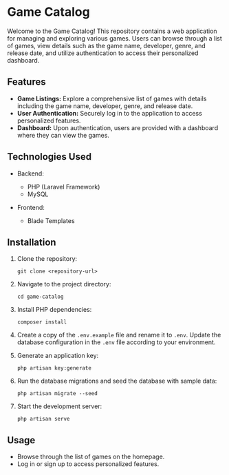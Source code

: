 # Game Catalog

Welcome to the Game Catalog! This repository contains a web application for managing and exploring various games. Users can browse through a list of games, view details such as the game name, developer, genre, and release date, and utilize authentication to access their personalized dashboard.

## Features

- **Game Listings:** Explore a comprehensive list of games with details including the game name, developer, genre, and release date.
- **User Authentication:** Securely log in to the application to access personalized features.
- **Dashboard:** Upon authentication, users are provided with a dashboard where they can view the games.

## Technologies Used

- Backend:
  - PHP (Laravel Framework)
  - MySQL

- Frontend:
  - Blade Templates

## Installation

1. Clone the repository:

   ```
   git clone <repository-url>
   ```

2. Navigate to the project directory:

   ```
   cd game-catalog
   ```

3. Install PHP dependencies:

   ```
   composer install
   ```

4. Create a copy of the `.env.example` file and rename it to `.env`. Update the database configuration in the `.env` file according to your environment.

5. Generate an application key:

   ```
   php artisan key:generate
   ```

6. Run the database migrations and seed the database with sample data:

   ```
   php artisan migrate --seed
   ```

7. Start the development server:

   ```
   php artisan serve
   ```

## Usage

- Browse through the list of games on the homepage.
- Log in or sign up to access personalized features.
